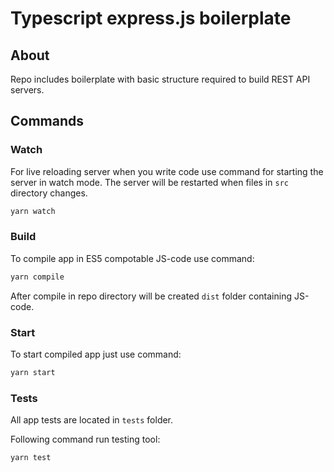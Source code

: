 # Typescript express.js boilerplate

## About

Repo includes boilerplate with basic structure required to build REST API servers.

## Commands

### Watch

For live reloading server when you write code use command for starting the server in watch mode. The server will be restarted when files in `src` directory changes.

```sh
yarn watch
```

### Build

To compile app in ES5 compotable JS-code use command:

```sh
yarn compile
```

After compile in repo directory will be created `dist` folder containing JS-code.

### Start

To start compiled app just use command:
```sh
yarn start
```

### Tests

All app tests are located in `tests` folder.

Following command run testing tool:

```sh
yarn test
```
